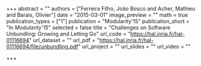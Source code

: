 +++
abstract = ""
authors = ["Ferreira Filho, João Bosco and Acher, Mathieu and Barais, Olivier"]
date = "2015-03-01"
image_preview = ""
math = true
publication_types = ["1"]
publication = "Modularity'15"
publication_short = "In *Modularity'15*"
selected = false
title = "Challenges on Software Unbundling: Growing and Letting Go"
url_code = "https://hal.inria.fr/hal-01116694"
url_dataset = ""
url_pdf = "https://hal.inria.fr/hal-01116694/file/unbundling.pdf"
url_project = ""
url_slides = ""
url_video = ""

+++
